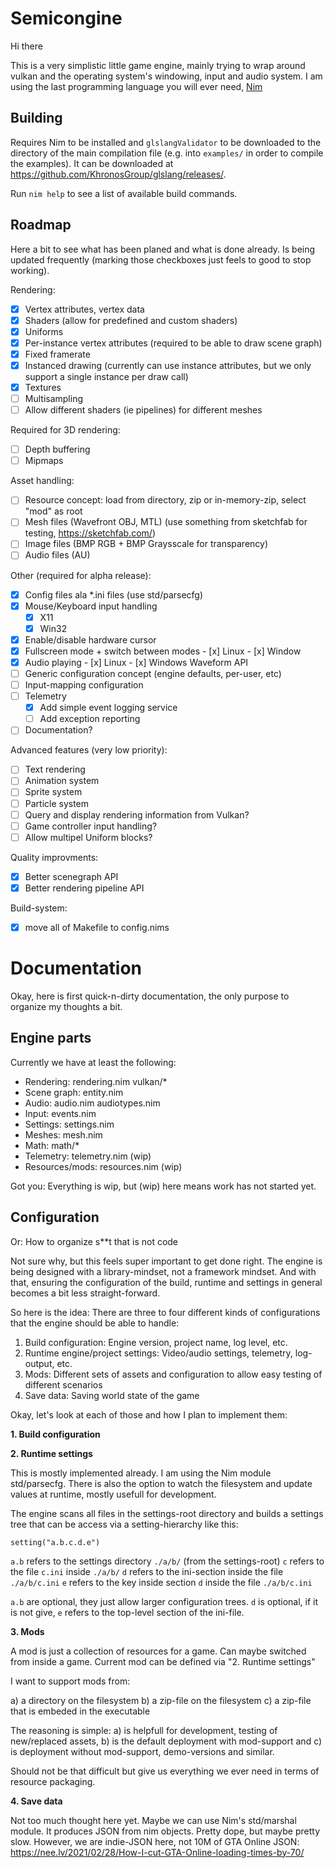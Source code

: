 Semicongine
===========

Hi there

This is a very simplistic little game engine, mainly trying to wrap around vulkan and the operating system's windowing, input and audio system.
I am using the last programming language you will ever need, [Nim](https://nim-lang.org/)

Building
--------

Requires Nim to be installed and ```glslangValidator``` to be downloaded to the
directory of the main compilation file (e.g. into ```examples/``` in order to
compile the examples). It can be downloaded at
https://github.com/KhronosGroup/glslang/releases/.

Run ```nim help``` to see a list of available build commands.

Roadmap
-------

Here a bit to see what has been planed and what is done already. Is being
updated frequently (marking those checkboxes just feels to good to stop working).

Rendering:

- [x] Vertex attributes, vertex data
- [x] Shaders (allow for predefined and custom shaders)
- [x] Uniforms
- [x] Per-instance vertex attributes (required to be able to draw scene graph)
- [x] Fixed framerate
- [x] Instanced drawing (currently can use instance attributes, but we only support a single instance per draw call)
- [x] Textures
- [ ] Multisampling
- [ ] Allow different shaders (ie pipelines) for different meshes

Required for 3D rendering:

- [ ] Depth buffering
- [ ] Mipmaps 

Asset handling:
- [ ] Resource concept: load from directory, zip or in-memory-zip, select "mod" as root
- [ ] Mesh files (Wavefront OBJ, MTL) (use something from sketchfab for testing, https://sketchfab.com/)
- [ ] Image files (BMP RGB + BMP Graysscale for transparency)
- [ ] Audio files (AU)

Other (required for alpha release):
- [x] Config files ala \*.ini files (use std/parsecfg)
- [x] Mouse/Keyboard input handling
  - [x] X11
  - [x] Win32
- [x] Enable/disable hardware cursor
- [x] Fullscreen mode + switch between modes
      - [x] Linux
      - [x] Window
- [x] Audio playing
      - [x] Linux
      - [x] Windows Waveform API
- [ ] Generic configuration concept (engine defaults, per-user, etc)
- [ ] Input-mapping configuration
- [ ] Telemetry
    - [x] Add simple event logging service
    - [ ] Add exception reporting
- [ ] Documentation?

Advanced features (very low priority):
- [ ] Text rendering
- [ ] Animation system
- [ ] Sprite system
- [ ] Particle system
- [ ] Query and display rendering information from Vulkan?
- [ ] Game controller input handling?
- [ ] Allow multipel Uniform blocks?

Quality improvments:

- [x] Better scenegraph API
- [x] Better rendering pipeline API

Build-system:
- [x] move all of Makefile to config.nims


Documentation
=============

Okay, here is first quick-n-dirty documentation, the only purpose to organize my thoughts a bit.

Engine parts
------------

Currently we have at least the following:

- Rendering: rendering.nim vulkan/*
- Scene graph: entity.nim
- Audio: audio.nim audiotypes.nim
- Input: events.nim
- Settings: settings.nim
- Meshes: mesh.nim
- Math: math/*
- Telemetry: telemetry.nim (wip)
- Resources/mods: resources.nim (wip)

Got you: Everything is wip, but (wip) here means work has not started yet.

Configuration
-------------

Or: How to organize s**t that is not code

Not sure why, but this feels super important to get done right. The engine is
being designed with a library-mindset, not a framework mindset. And with that,
ensuring the configuration of the build, runtime and settings in general
becomes a bit less straight-forward.

So here is the idea: There are three to four different kinds of configurations
that the engine should be able to handle:

1. Build configuration: Engine version, project name, log level, etc.
2. Runtime engine/project settings: Video/audio settings, telemetry, log-output, etc.
3. Mods: Different sets of assets and configuration to allow easy testing of different scenarios
4. Save data: Saving world state of the game

Okay, let's look at each of those and how I plan to implement them:

**1. Build configuration**


**2. Runtime settings**

This is mostly implemented already. I am using the Nim module std/parsecfg.
There is also the option to watch the filesystem and update values at runtime,
mostly usefull for development.

The engine scans all files in the settings-root directory and builds a
settings tree that can be access via a setting-hierarchy like this:

    setting("a.b.c.d.e")

```a.b``` refers to the settings directory ```./a/b/``` (from the settings-root)
```c``` refers to the file ```c.ini``` inside ```./a/b/```
```d``` refers to the ini-section inside the file ```./a/b/c.ini```
```e``` refers to the key inside section ```d``` inside the file ```./a/b/c.ini```

```a.b``` are optional, they just allow larger configuration trees.
```d``` is optional, if it is not give, ```e``` refers to the top-level section
of the ini-file.

**3. Mods**

A mod is just a collection of resources for a game. Can maybe switched from
inside a game. Current mod can be defined via "2. Runtime settings"

I want to support mods from:

a) a directory on the filesystem
b) a zip-file on the filesystem
c) a zip-file that is embeded in the executable

The reasoning is simple: a) is helpfull for development, testing of
new/replaced assets, b) is the default deployment with mod-support and c) is
deployment without mod-support, demo-versions and similar.

Should not be that difficult but give us everything we ever need in terms of
resource packaging.

**4. Save data**

Not too much thought here yet. Maybe we can use Nim's std/marshal module. It
produces JSON from nim objects. Pretty dope, but maybe pretty slow. However, we
are indie-JSON here, not 10M of GTA Online JSON:
https://nee.lv/2021/02/28/How-I-cut-GTA-Online-loading-times-by-70/
